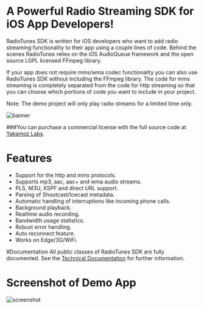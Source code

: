 A Powerful Radio Streaming SDK for iOS App Developers!
===

RadioTunes SDK is written for iOS developers who want to add radio streaming functionality to their app using a couple lines of code. Behind the scenes RadioTunes relies on the iOS AudioQueue framework and the open source LGPL licensed FFmpeg library.

If your app does not require mms/wma codec functionality you can also use RadioTunes SDK without including the FFmpeg library. The code for mms streaming is completely separated from the code for http streaming so that you can choose which portions of code you want to include in your project.

Note: The demo project will only play radio streams for a limited time only.

![banner](http://dl.dropbox.com/u/1413757/RadioTunes/banner.png)

###You can purchase a commercial license with the full source code at [Yakamoz Labs](http://yakamozlabs.com/products/radiotunes).

# Features

- Support for the http and mms protocols.
- Supports mp3, aac, aac+ and wma audio streams.
- PLS, M3U, XSPF and direct URL support.
- Parsing of Shoutcast/Icecast metadata.
- Automatic handling of interruptions like incoming phone calls.
- Background playback.
- Realtime audio recording.
- Bandwidth usage statistics.
- Robust error handling.
- Auto reconnect feature.
- Works on Edge/3G/WiFi.

#Documentation
All public classes of RadioTunes SDK are fully documented. See the [Technical Documentation](http://yakamozlabs.com/static/radiotunes/index.html) for further information.


# Screenshot of Demo App

![screenshot](http://dl.dropbox.com/u/1413757/RadioTunes/screenshot.png)
